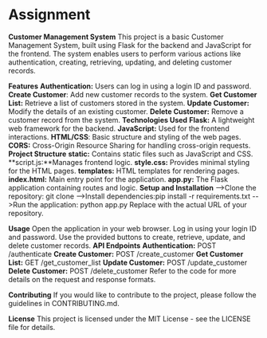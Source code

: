 # Assignment
**Customer Management System**
This project is a basic Customer Management System, built using Flask for the backend and JavaScript for the frontend. The system enables users to perform various actions like authentication, creating, retrieving, updating, and deleting customer records.

**Features**
**Authentication:** Users can log in using a login ID and password.
**Create Customer**: Add new customer records to the system.
**Get Customer List:** Retrieve a list of customers stored in the system.
**Update Customer:** Modify the details of an existing customer.
**Delete Customer:** Remove a customer record from the system.
**Technologies Used**
**Flask:** A lightweight web framework for the backend.
**JavaScript:** Used for the frontend interactions.
**HTML/CSS**: Basic structure and styling of the web pages.
**CORS:** Cross-Origin Resource Sharing for handling cross-origin requests.
**Project Structure**
**static:** Contains static files such as JavaScript and CSS.
**script.js:**Manages frontend logic.
**style.css:** Provides minimal styling for the HTML pages.
**templates:** HTML templates for rendering pages.
**index.html:** Main entry point for the application.
**app.py:** The Flask application containing routes and logic.
**Setup and Installation**
  -->Clone the repository: git clone <repository-url>
  -->Install dependencies:pip install -r requirements.txt
  -->Run the application: python app.py
Replace <repository-url> with the actual URL of your repository.

**Usage**
Open the application in your web browser.
Log in using your login ID and password.
Use the provided buttons to create, retrieve, update, and delete customer records.
**API Endpoints**
**Authentication:** POST /authenticate
**Create Customer:** POST /create_customer
**Get Customer List:** GET /get_customer_list
**Update Customer:** POST /update_customer
**Delete Customer:** POST /delete_customer
Refer to the code for more details on the request and response formats.


**Contributing**
If you would like to contribute to the project, please follow the guidelines in CONTRIBUTING.md.

**License**
This project is licensed under the MIT License - see the LICENSE file for details.
